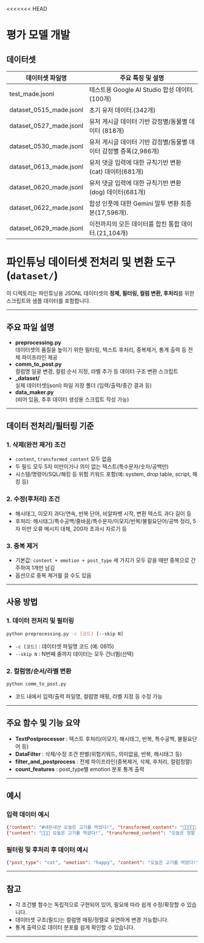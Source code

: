 <<<<<<< HEAD
# 평가 모델 개발
## 데이터셋 
| 데이터셋 파일명                | 주요 특징 및 설명                                                                               |
|-------------------------------|--------------------------------------------------------------|
| test_made.jsonl                | 테스트용 Google AI Studio 합성 데이터.(100개)              |
| dataset_0515_made.jsonl        | 초기 유저 데이터.(342개)                                 |
| dataset_0527_made.jsonl        | 유저 게시글 데이터 기반 감정별/동물별 데이터 (818개)           |
| dataset_0530_made.jsonl        | 유저 게시글 데이터 기반 감정별/동물별 데이터 감정별 증폭(2,986개)   |
| dataset_0613_made.jsonl        | 유저 댓글 입력에 대한 규칙기반 변환(cat) 데이터(681개)         |
| dataset_0620_made.jsonl        | 유저 댓글 입력에 대한 규칙기반 변환(dog) 데이터(681개)          |
| dataset_0622_made.jsonl        | 합성 인풋에 대한 Gemini 말투 변환 최종본(17,596개).            |
| dataset_0629_made.jsonl        | 이전까지의 모든 데이터를 합친 통합 데이터.(21,104개)             |


# 파인튜닝 데이터셋 전처리 및 변환 도구 (`dataset/`)

이 디렉토리는 파인튜닝용 JSONL 데이터셋의 **정제, 필터링, 컬럼 변환, 후처리**를 위한 스크립트와 샘플 데이터를 포함합니다.

---

## 주요 파일 설명

- **preprocessing.py**  
  데이터셋의 품질을 높이기 위한 필터링, 텍스트 후처리, 중복제거, 통계 출력 등 전체 파이프라인 제공
- **comm_to_post.py**  
  컬럼명 일괄 변경, 컬럼 순서 지정, 라벨 추가 등 데이터 구조 변환 스크립트
- **_dataset/**  
  실제 데이터셋(jsonl) 파일 저장 폴더 (입력/출력/중간 결과 등)
- **data_maker.py**  
  (비어 있음, 추후 데이터 생성용 스크립트 작성 가능)

---

## 데이터 전처리/필터링 기준

### 1. **삭제(완전 제거) 조건**
- `content`, `transformed_content` 모두 없음
- 두 필드 모두 5자 미만이거나 의미 없는 텍스트(특수문자/숫자/공백만)
- 시스템/명령어/SQL/해킹 등 위험 키워드 포함(예: system, drop table, script, 해킹 등)

### 2. **수정(후처리) 조건**
- 해시태그, 이모지 과다/연속, 반복 단어, 비알파벳 시작, 변환 텍스트 과다 길이 등
- 후처리: 해시태그/특수공백/줄바꿈/특수문자/이모지/반복/불필요단어/공백 정리, 5자 미만 오류 메시지 대체, 200자 초과시 자르기 등

### 3. **중복 제거**
- 기본값: `content + emotion + post_type` 세 가지가 모두 같을 때만 중복으로 간주하여 1개만 남김
- 옵션으로 중복 제거를 끌 수도 있음

---

## 사용 방법

### 1. 데이터 전처리 및 필터링
```bash
python preprocessing.py -c [코드] [--skip N]
```
- `-c [코드]` : 데이터셋 파일명 코드 (예: 0615)
- `--skip N` : N번째 줄까지 데이터는 모두 건너뜀(선택)

### 2. 컬럼명/순서/라벨 변환
```bash
python comm_to_post.py
```
- 코드 내에서 입력/출력 파일명, 컬럼명 매핑, 라벨 지정 등 수정 가능

---

## 주요 함수 및 기능 요약

- **TextPostprocessor** : 텍스트 후처리(이모지, 해시태그, 반복, 특수공백, 불필요단어 등)
- **DataFilter** : 삭제/수정 조건 판별(위험키워드, 의미없음, 반복, 해시태그 등)
- **filter_and_postprocess** : 전체 파이프라인(중복제거, 삭제, 후처리, 컬럼정렬)
- **count_features** : post_type별 emotion 분포 통계 출력

---

## 예시

### 입력 데이터 예시
```json
{"content": "#내돈내산 오늘은 고기를 먹었다!", "transformed_content": "🐶🐶🐶🐶🐶 오늘은 정말 맛있는 고기를 먹었다!"}
{"content": "🐾🐾🐾 오늘은 고기를 먹었다!", "transformed_content": "오늘은 정말 맛있는 고기를 먹었다!"}
```

### 필터링 및 후처리 후 데이터 예시
```json
{"post_type": "cat", "emotion": "happy", "content": "오늘은 고기를 먹었다!", "transformed_content": "오늘은 정말 맛있는 고기를 먹었다!"}
```

---

## 참고

- 각 조건별 함수는 독립적으로 구현되어 있어, 필요에 따라 쉽게 수정/확장할 수 있습니다.
- 데이터셋 구조(필드)는 컬럼명 매핑/정렬로 유연하게 변경 가능합니다.
- 통계 출력으로 데이터 분포를 쉽게 확인할 수 있습니다.

---
